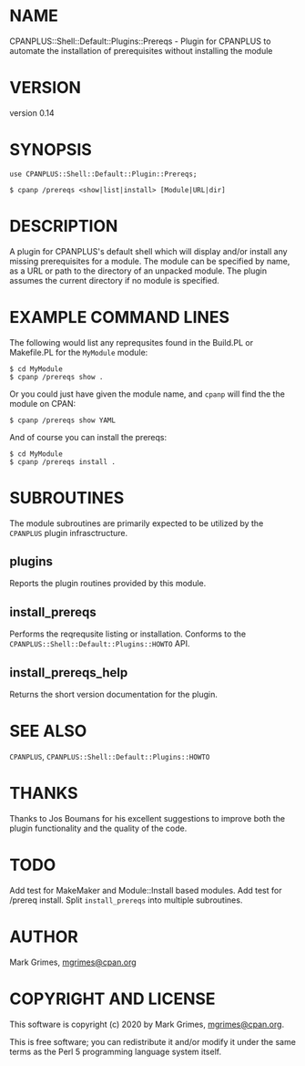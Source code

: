 # NAME

CPANPLUS::Shell::Default::Plugins::Prereqs - Plugin for CPANPLUS to automate the installation of prerequisites without installing the module

# VERSION

version 0.14

# SYNOPSIS

    use CPANPLUS::Shell::Default::Plugin::Prereqs;

    $ cpanp /prereqs <show|list|install> [Module|URL|dir]

# DESCRIPTION

A plugin for CPANPLUS's default shell which will display and/or install any
missing prerequisites for a module. The module can be specified by name, as a
URL or path to the directory of an unpacked module. The plugin assumes the
current directory if no module is specified.

# EXAMPLE COMMAND LINES

The following would list any reprequsites found in the Build.PL or Makefile.PL
for the `MyModule` module:

    $ cd MyModule
    $ cpanp /prereqs show .

Or you could just have given the module name, and `cpanp` will find the the
module on CPAN:

    $ cpanp /prereqs show YAML

And of course you can install the prereqs:

    $ cd MyModule
    $ cpanp /prereqs install .

# SUBROUTINES

The module subroutines are primarily expected to be utilized by the
`CPANPLUS` plugin infrasctructure.

## plugins

Reports the plugin routines provided by this module.

## install\_prereqs

Performs the reqrequsite listing or installation. Conforms to the
`CPANPLUS::Shell::Default::Plugins::HOWTO` API.

## install\_prereqs\_help

Returns the short version documentation for the plugin.

# SEE ALSO

`CPANPLUS`, `CPANPLUS::Shell::Default::Plugins::HOWTO`

# THANKS

Thanks to Jos Boumans for his excellent suggestions to improve both the plugin
functionality and the quality of the code.

# TODO

Add test for MakeMaker and Module::Install based modules. Add test for
/prereq install. Split `install_prereqs` into multiple subroutines.

# AUTHOR

Mark Grimes, <mgrimes@cpan.org>

# COPYRIGHT AND LICENSE

This software is copyright (c) 2020 by Mark Grimes, <mgrimes@cpan.org>.

This is free software; you can redistribute it and/or modify it under
the same terms as the Perl 5 programming language system itself.
